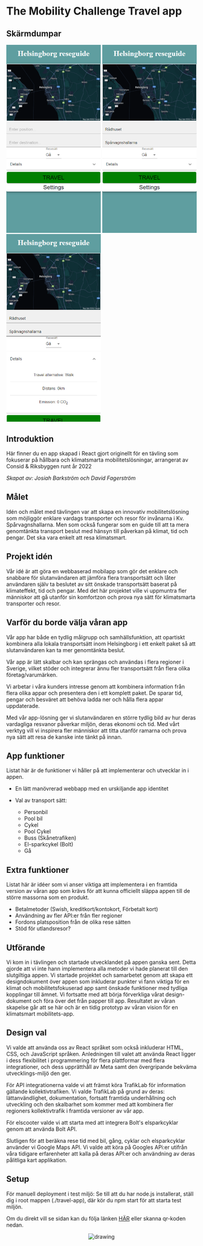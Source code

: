 # **The Mobility Challenge Travel app**

## Skärmdumpar
<p float="left">
<img src="public\App.png" alt="drawing" width="250"/>
<img src="public\AppWithPosition.png" alt="drawing" width="250"/>
<img src="public\AppOpenDetails.png" alt="drawing" width="250"/>
</p>


## Introduktion
Här finner du en app skapad i React gjort originellt för en tävling som fokuserar på hållbara och klimatsmarta mobilitetslösningar, arrangerat av Consid & Riksbyggen runt år 2022

*Skapat av: Josiah Barkström och David Fagerström*

## Målet
Idén och målet med tävlingen var att skapa en innovativ mobilitetslösning som möjliggör enklare vardags transporter och resor för invånarna i Kv. Spårvagnshallarna. Men som också fungerar som en guide till att ta mera genomtänkta transport beslut med hänsyn till påverkan på klimat, tid och pengar. Det ska vara enkelt att resa klimatsmart.

## Projekt idén
Vår idé är att göra en webbaserad mobilapp som gör det enklare och snabbare för slutanvändaren att jämföra flera transportsätt och låter användaren själv ta beslutet av sitt önskade transportsätt baserat på klimateffekt, tid och pengar. Med det här projektet ville vi uppmuntra fler människor att gå utanför sin komfortzon och prova nya sätt för klimatsmarta transporter och resor.

## Varför du borde välja våran app
Vår app har både en tydlig målgrupp och samhällsfunktion, att opartiskt kombinera alla lokala transportsätt inom Helsingborg i ett enkelt paket så att slutanvändaren kan ta mer genomtänkta beslut.

Vår app är lätt skalbar och kan sprängas och användas i flera regioner i Sverige, vilket stöder och integrerar ännu fler transportsätt från flera olika företag/varumärken.

Vi arbetar i våra kunders intresse genom att kombinera information från flera olika appar och presentera den i ett komplett paket. De sparar tid, pengar och besväret att behöva ladda ner och hålla flera appar uppdaterade.

Med vår app-lösning ger vi slutanvändaren en större tydlig bild av hur deras vardagliga resvanor påverkar miljön, deras ekonomi och tid. Med vårt verktyg vill vi inspirera fler människor att titta utanför ramarna och prova nya sätt att resa de kanske inte tänkt på innan.


## App funktioner
Listat här är de funktioner vi håller på att implementerar och utvecklar in i appen.

- En lätt manövrerad webbapp med en urskiljande app identitet

- Val av transport sätt:

    - Personbil
    - Pool bil
    - Cykel
    - Pool Cykel
    - Buss (Skånetrafiken)
    - El-sparkcykel (Bolt)
    - Gå
    
## Extra funktioner
Listat här är idéer som vi anser viktiga att implementera i en framtida version av våran app som krävs för att kunna officiellt släppa appen till de större massorna som en produkt.

- Betalmetoder (Swish, kreditkort/kontokort, Förbetalt kort)
- Användning av fler API:er från fler regioner
- Fordons platsposition från de olika rese sätten
- Stöd för utlandsresor?

## Utförande
Vi kom in i tävlingen och startade utvecklandet på appen ganska sent. Detta gjorde att vi inte hann implementera alla metoder vi hade planerat till den slutgiltiga appen. Vi startade projektet och samarbetet genom att skapa ett designdokument över appen som inkluderar punkter vi fann viktiga för en klimat och mobilitetsfokuserad app samt önskade funktioner med tydliga kopplingar till ämnet. Vi fortsatte med att börja förverkliga vårat design-dokument och föra över det från papper till app. Resultatet av våran skapelse går att se här och är en tidig prototyp av våran vision för en klimatsmart mobilitets-app.

## Design val
Vi valde att använda oss av React språket som också inkluderar HTML, CSS, och JavaScript språken. Anledningen till valet att använda React ligger i dess flexibilitet i programmering för flera plattformar med flera integrationer, och dess upprätthåll av Meta samt den övergripande bekväma utvecklings-miljö den ger.

För API integrationerna valde vi att främst köra TrafikLab för information gällande kollektivtrafiken. Vi valde TrafikLab på grund av deras: lättanvändlighet, dokumentation, fortsatt framtida underhållning och utveckling och den skalbarhet som kommer med att kombinera fler regioners kollektivtrafik i framtida versioner av vår app.

För elscooter valde vi att starta med att integrera Bolt's elsparkcyklar genom att använda Bolt API.

Slutligen för att beräkna rese tid med bil, gång, cyklar och elsparkcyklar använder vi Google Maps API. Vi valde att köra på Googles APi:er utifrån våra tidigare erfarenheter att kalla på deras API:er och användning av deras pålitliga kart applikation.

## Setup
För manuell deployment i test miljö: Se till att du har node.js installerat, ställ dig i root mappen (./travel-app), där kör du npm start för att starta test miljön.

Om du direkt vill se sidan kan du följa länken <a  href=https://rese.xn--ml-yia.net/ >HÄR</a> eller skanna qr-koden nedan.


<p align="center">
   <img src="public\qrcode_rese.mål.net.png" alt="drawing" width="200"/>
</p>
